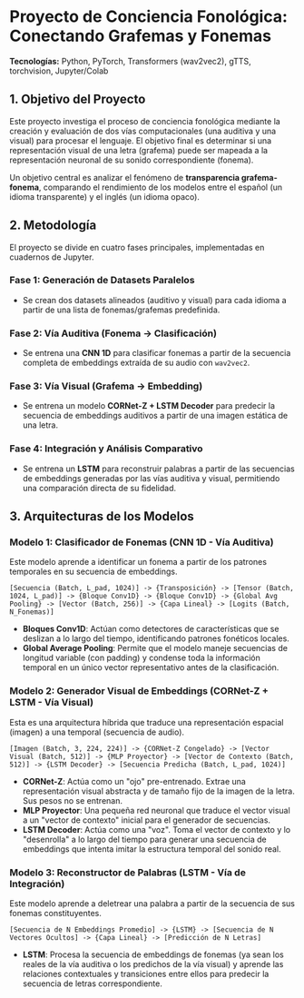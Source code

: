 # Proyecto de Conciencia Fonológica: Conectando Grafemas y Fonemas

**Tecnologías:** Python, PyTorch, Transformers (wav2vec2), gTTS, torchvision, Jupyter/Colab

## 1. Objetivo del Proyecto

Este proyecto investiga el proceso de conciencia fonológica mediante la creación y evaluación de dos vías computacionales (una auditiva y una visual) para procesar el lenguaje. El objetivo final es determinar si una representación visual de una letra (grafema) puede ser mapeada a la representación neuronal de su sonido correspondiente (fonema).

Un objetivo central es analizar el fenómeno de **transparencia grafema-fonema**, comparando el rendimiento de los modelos entre el español (un idioma transparente) y el inglés (un idioma opaco).

## 2. Metodología

El proyecto se divide en cuatro fases principales, implementadas en cuadernos de Jupyter.

### Fase 1: Generación de Datasets Paralelos
-   Se crean dos datasets alineados (auditivo y visual) para cada idioma a partir de una lista de fonemas/grafemas predefinida.

### Fase 2: Vía Auditiva (Fonema -> Clasificación)
-   Se entrena una **CNN 1D** para clasificar fonemas a partir de la secuencia completa de embeddings extraída de su audio con `wav2vec2`.

### Fase 3: Vía Visual (Grafema -> Embedding)
-   Se entrena un modelo **CORNet-Z + LSTM Decoder** para predecir la secuencia de embeddings auditivos a partir de una imagen estática de una letra.

### Fase 4: Integración y Análisis Comparativo
-   Se entrena un **LSTM** para reconstruir palabras a partir de las secuencias de embeddings generadas por las vías auditiva y visual, permitiendo una comparación directa de su fidelidad.

## 3. Arquitecturas de los Modelos

### Modelo 1: Clasificador de Fonemas (CNN 1D - Vía Auditiva)

Este modelo aprende a identificar un fonema a partir de los patrones temporales en su secuencia de embeddings.

`[Secuencia (Batch, L_pad, 1024)] -> {Transposición} -> [Tensor (Batch, 1024, L_pad)] -> {Bloque Conv1D} -> {Bloque Conv1D} -> {Global Avg Pooling} -> [Vector (Batch, 256)] -> {Capa Lineal} -> [Logits (Batch, N_Fonemas)]`

-   **Bloques Conv1D**: Actúan como detectores de características que se deslizan a lo largo del tiempo, identificando patrones fonéticos locales.
-   **Global Average Pooling**: Permite que el modelo maneje secuencias de longitud variable (con padding) y condense toda la información temporal en un único vector representativo antes de la clasificación.

### Modelo 2: Generador Visual de Embeddings (CORNet-Z + LSTM - Vía Visual)

Esta es una arquitectura híbrida que traduce una representación espacial (imagen) a una temporal (secuencia de audio).

`[Imagen (Batch, 3, 224, 224)] -> {CORNet-Z Congelado} -> [Vector Visual (Batch, 512)] -> {MLP Proyector} -> [Vector de Contexto (Batch, 512)] -> {LSTM Decoder} -> [Secuencia Predicha (Batch, L_pad, 1024)]`

-   **CORNet-Z**: Actúa como un "ojo" pre-entrenado. Extrae una representación visual abstracta y de tamaño fijo de la imagen de la letra. Sus pesos no se entrenan.
-   **MLP Proyector**: Una pequeña red neuronal que traduce el vector visual a un "vector de contexto" inicial para el generador de secuencias.
-   **LSTM Decoder**: Actúa como una "voz". Toma el vector de contexto y lo "desenrolla" a lo largo del tiempo para generar una secuencia de embeddings que intenta imitar la estructura temporal del sonido real.

### Modelo 3: Reconstructor de Palabras (LSTM - Vía de Integración)

Este modelo aprende a deletrear una palabra a partir de la secuencia de sus fonemas constituyentes.

`[Secuencia de N Embeddings Promedio] -> {LSTM} -> [Secuencia de N Vectores Ocultos] -> {Capa Lineal} -> [Predicción de N Letras]`

-   **LSTM**: Procesa la secuencia de embeddings de fonemas (ya sean los reales de la vía auditiva o los predichos de la vía visual) y aprende las relaciones contextuales y transiciones entre ellos para predecir la secuencia de letras correspondiente.